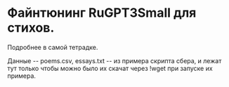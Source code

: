 # Файнтюнинг RuGPT3Small для стихов. 
Подробнее в самой тетрадке. 

Данные -- poems.csv, essays.txt -- из примера скрипта сбера, и лежат тут только чтобы можно было их скачат через !wget при запуске их примера.